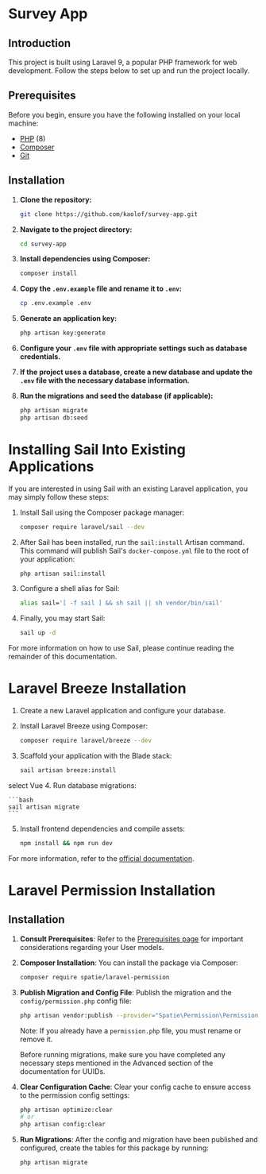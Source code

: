 # Survey App

## Introduction

This project is built using Laravel 9, a popular PHP framework for web development. Follow the steps below to set up and run the project locally.

## Prerequisites

Before you begin, ensure you have the following installed on your local machine:

- [PHP](https://www.php.net/) (8)
- [Composer](https://getcomposer.org/)
- [Git](https://git-scm.com/)

## Installation

1. **Clone the repository:**

    ```bash
    git clone https://github.com/kaolof/survey-app.git
    ```

2. **Navigate to the project directory:**

    ```bash
    cd survey-app
    ```

3. **Install dependencies using Composer:**

    ```bash
    composer install
    ```

4. **Copy the `.env.example` file and rename it to `.env`:**

    ```bash
    cp .env.example .env
    ```

5. **Generate an application key:**

    ```bash
    php artisan key:generate
    ```

6. **Configure your `.env` file with appropriate settings such as database credentials.**

7. **If the project uses a database, create a new database and update the `.env` file with the necessary database information.**

8. **Run the migrations and seed the database (if applicable):**

    ```bash
    php artisan migrate
    php artisan db:seed
    ```
# Installing Sail Into Existing Applications

If you are interested in using Sail with an existing Laravel application, you may simply follow these steps:

1. Install Sail using the Composer package manager:
    ```bash
    composer require laravel/sail --dev
    ```

2. After Sail has been installed, run the `sail:install` Artisan command. This command will publish Sail's `docker-compose.yml` file to the root of your application:
    ```bash
    php artisan sail:install
    ```
3. Configure a shell alias for Sail:
    ```bash
    alias sail='[ -f sail ] && sh sail || sh vendor/bin/sail'
    ```
4. Finally, you may start Sail:
    ```bash
    sail up -d
    ```


For more information on how to use Sail, please continue reading the remainder of this documentation.

# Laravel Breeze Installation

1. Create a new Laravel application and configure your database.
2. Install Laravel Breeze using Composer:

    ```bash
    composer require laravel/breeze --dev
    ```

3. Scaffold your application with the Blade stack:

    ```bash
    sail artisan breeze:install
    ```
select Vue
4. Run database migrations:

    ```bash
    sail artisan migrate
    ```

5. Install frontend dependencies and compile assets:

    ```bash
    npm install && npm run dev
    ```

For more information, refer to the [official documentation](https://laravel.com/docs/breeze).

# Laravel Permission Installation

## Installation

1. **Consult Prerequisites**: Refer to the [Prerequisites page](link_to_prerequisites_page) for important considerations regarding your User models.

2. **Composer Installation**: You can install the package via Composer:

    ```bash
    composer require spatie/laravel-permission
    ```

3. **Publish Migration and Config File**: Publish the migration and the `config/permission.php` config file:

    ```bash
    php artisan vendor:publish --provider="Spatie\Permission\PermissionServiceProvider"
    ```

    Note: If you already have a `permission.php` file, you must rename or remove it.

    Before running migrations, make sure you have completed any necessary steps mentioned in the Advanced section of the documentation for UUIDs.


4. **Clear Configuration Cache**: Clear your config cache to ensure access to the permission config settings:

    ```bash
    php artisan optimize:clear
    # or
    php artisan config:clear
    ```

5. **Run Migrations**: After the config and migration have been published and configured, create the tables for this package by running:

    ```bash
    php artisan migrate
    ```

